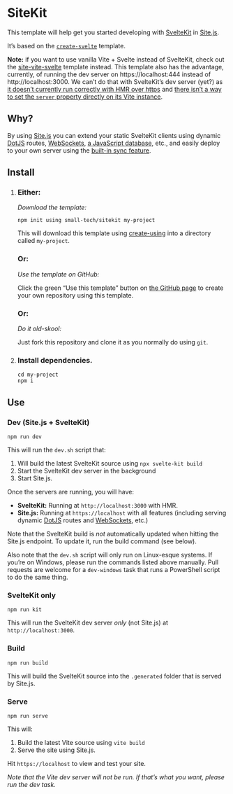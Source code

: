 # SiteKit

This template will help get you started developing with [SvelteKit](https://kit.svelte.dev) in [Site.js](https://sitejs.org).

It’s based on the [`create-svelte`](https://github.com/sveltejs/kit/tree/master/packages/create-svelte) template.

__Note:__ if you want to use vanilla Vite + Svelte instead of SvelteKit, check out the [site-vite-svelte](https://github.com/small-tech/site-vite-svelte) template instead. This template also has the advantage, currently, of running the dev server on https://localhost:444 instead of http://localhost:3000. We can’t do that with SvelteKit’s dev server (yet?) as [it doesn’t currently run correctly with HMR over https](https://github.com/sveltejs/kit/issues/844) and [there isn’t a way to set the `server` property directly on its Vite instance](https://github.com/sveltejs/kit/issues/844#issuecomment-817287992).

## Why?

By using [Site.js](https://sitejs.org) you can extend your static SvelteKit clients using dynamic [DotJS](https://sitejs.org/#dynamic-sites) routes, [WebSockets](https://sitejs.org/#websockets), [a JavaScript database](https://sitejs.org/#database), etc., and easily deploy to your own server using the [built-in sync feature](https://github.com/small-tech/site.js#sync).

## Install

1. ### __Either:__

    _Download the template:_

    ```shell
    npm init using small-tech/sitekit my-project
    ```

    This will download this template using [create-using](https://github.com/aral/create-using/tree/create-using#readme) into a directory called `my-project`.

    ### __Or__:

    _Use the template on GitHub:_

    Click the green “Use this template” button on [the GitHub page](https://github.com/small-tech/sitekit) to create your own repository using this template.

    ### __Or__:

    _Do it old-skool:_

    Just fork this repository and clone it as you normally do using `git`.

2. ### __Install dependencies.__

    ```shell
    cd my-project
    npm i
    ```

## Use

### Dev (Site.js + SvelteKit)

```shell
npm run dev
```

This will run the `dev.sh` script that:

1. Will build the latest SvelteKit source using `npx svelte-kit build`
2. Start the SvelteKit dev server in the background
3. Start Site.js.

Once the servers are running, you will have:

  - __SvelteKit:__ Running at `http://localhost:3000` with HMR.
  - __Site.js:__ Running at `https://localhost` with all features (including serving dynamic [DotJS](https://sitejs.org/#dynamic-sites) routes and [WebSockets](https://sitejs.org/#websockets), etc.)

Note that the SvelteKit build is _not_ automatically updated when hitting the Site.js endpoint. To update it, run the build command (see below).

Also note that the `dev.sh` script will only run on Linux-esque systems. If you’re on Windows, please run the commands listed above manually. Pull requests are welcome for a `dev-windows` task that runs a PowerShell script to do the same thing.

### SvelteKit only

```shell
npm run kit
```

This will run the SvelteKit dev server _only_ (not Site.js) at `http://localhost:3000`.

### Build

```shell
npm run build
```

This will build the SvelteKit source into the `.generated` folder that is served by Site.js.

### Serve

```shell
npm run serve
```

This will:

1. Build the latest Vite source using `vite build`
2. Serve the site using Site.js.

Hit `https://localhost` to view and test your site.

_Note that the Vite dev server will not be run. If that’s what you want, please run the dev task._
